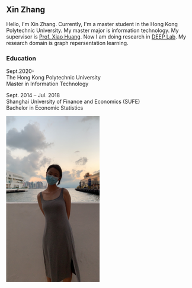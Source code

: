 ## Xin Zhang

Hello, I'm Xin Zhang. Currently, I'm a master student in the Hong Kong Polytechnic University. My master major is information technology. My supervisor is [Prof. Xiao Huang](https://www4.comp.polyu.edu.hk/~xiaohuang/). Now I am doing research in [DEEP Lab](https://www4.comp.polyu.edu.hk/~xiaohuang/DEEP_lab.html). My research domain is graph repersentation learning.

### Education

Sept.2020-  
The Hong Kong Polytechnic University   
Master in Information Technology   

Sept. 2014 – Jul. 2018  
Shanghai University of Finance and Economics (SUFE)   
Bachelor in Economic Statistics



<img src="/photo.jpg" width="50%">




